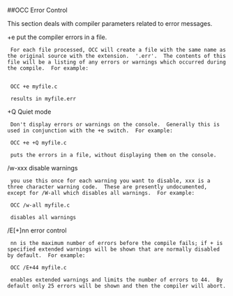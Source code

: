 ##OCC Error Control

 
 This section deals with compiler parameters related to error messages.
 
 +e     put the compiler errors in a file.  
 
     For each file processed, OCC will create a file with the same name as the original source with the extension.  '.err'.  The contents of this file will be a listing of any errors or warnings which occurred during the compile.  For example:
 
 
     OCC +e myfile.c
 
     results in myfile.err
 
 +Q    Quiet mode
 
     Don't display errors or warnings on the console.  Generally this is used in conjunction with the +e switch.  For example:
 
     OCC +e +Q myfile.c
 
     puts the errors in a file, without displaying them on the console.
 
 /w-xxx    disable warnings
 
     you use this once for each warning you want to disable, xxx is a three character warning code.  These are presently undocumented, except for /W-all which disables all warnings.  For example:
 
     OCC /w-all myfile.c
 
     disables all warnings
 
 /E\[+\]nn    error control
 
     nn is the maximum number of errors before the compile fails; if + is specified extended warnings will be shown that are normally disabled by default.  For example:
 
     OCC /E+44 myfile.c
 
     enables extended warnings and limits the number of errors to 44.  By default only 25 errors will be shown and then the compiler will abort.
 
 
 